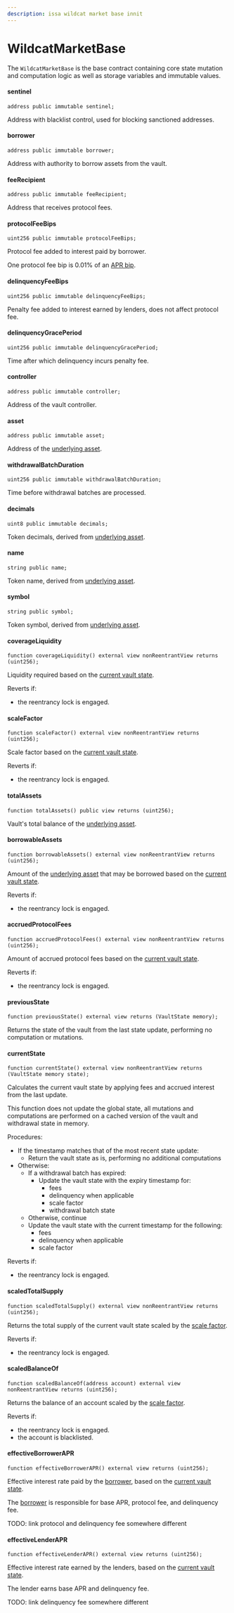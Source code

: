 ```yaml
---
description: issa wildcat market base innit
---
```


# WildcatMarketBase

The `WildcatMarketBase` is the base contract containing core state mutation and computation logic as well as storage variables and immutable values.

#### sentinel

```solidity
address public immutable sentinel;
```

Address with blacklist control, used for blocking sanctioned addresses.

#### borrower

```solidity
address public immutable borrower;
```

Address with authority to borrow assets from the vault.

#### feeRecipient

```solidity
address public immutable feeRecipient;
```

Address that receives protocol fees.

#### protocolFeeBips

```solidity
uint256 public immutable protocolFeeBips;
```

Protocol fee added to interest paid by borrower.

One protocol fee bip is 0.01% of an [APR bip](wildcatmarketconfig.md#annualinterestbips).

#### delinquencyFeeBips

```solidity
uint256 public immutable delinquencyFeeBips;
```

Penalty fee added to interest earned by lenders, does not affect protocol fee.

#### delinquencyGracePeriod

```solidity
uint256 public immutable delinquencyGracePeriod;
```

Time after which delinquency incurs penalty fee.

#### controller

```solidity
address public immutable controller;
```

Address of the vault controller.

#### asset

```solidity
address public immutable asset;
```

Address of the [underlying asset](wildcatmarketbase.md#asset).

#### withdrawalBatchDuration

```solidity
uint256 public immutable withdrawalBatchDuration;
```

Time before withdrawal batches are processed.

#### decimals

```solidity
uint8 public immutable decimals;
```

Token decimals, derived from [underlying asset](wildcatmarketbase.md).

#### name

```solidity
string public name;
```

Token name, derived from [underlying asset](wildcatmarketbase.md#asset).

#### symbol

```solidity
string public symbol;
```

Token symbol, derived from [underlying asset](wildcatmarketbase.md#asset).

#### coverageLiquidity

```solidity
function coverageLiquidity() external view nonReentrantView returns (uint256);
```

Liquidity required based on the [current vault state](wildcatmarketbase.md#currentstate).

Reverts if:

* the reentrancy lock is engaged.

#### scaleFactor

```solidity
function scaleFactor() external view nonReentrantView returns (uint256);
```

Scale factor based on the [current vault state](wildcatmarketbase.md#currentstate).

Reverts if:

* the reentrancy lock is engaged.

#### totalAssets

```solidity
function totalAssets() public view returns (uint256);
```

Vault's total balance of the [underlying asset](wildcatmarketbase.md#asset).

#### borrowableAssets

```solidity
function borrowableAssets() external view nonReentrantView returns (uint256);
```

Amount of the [underlying asset](wildcatmarketbase.md#asset) that may be borrowed based on the [current vault state](wildcatmarketbase.md#currentstate).

Reverts if:

* the reentrancy lock is engaged.

#### accruedProtocolFees

```solidity
function accruedProtocolFees() external view nonReentrantView returns (uint256);
```

Amount of accrued protocol fees based on the [current vault state](wildcatmarketbase.md#currentstate).

Reverts if:

* the reentrancy lock is engaged.

#### previousState

```solidity
function previousState() external view returns (VaultState memory);
```

Returns the state of the vault from the last state update, performing no computation or mutations.

#### currentState

```solidity
function currentState() external view nonReentrantView returns (VaultState memory state);
```

Calculates the current vault state by applying fees and accrued interest from the last update.

This function does not update the global state, all mutations and computations are performed on a cached version of the vault and withdrawal state in memory.

Procedures:

* If the timestamp matches that of the most recent state update:
  * Return the vault state as is, performing no additional computations
* Otherwise:
  * If a withdrawal batch has expired:
    * Update the vault state with the expiry timestamp for:
      * fees
      * delinquency when applicable
      * scale factor
      * withdrawal batch state
  * Otherwise, continue
  * Update the vault state with the current timestamp for the following:
    * fees
    * delinquency when applicable
    * scale factor

Reverts if:

* the reentrancy lock is engaged.

#### scaledTotalSupply

```solidity
function scaledTotalSupply() external view nonReentrantView returns (uint256);
```

Returns the total supply of the current vault state scaled by the [scale factor](wildcatmarketbase.md#scalefactor).

Reverts if:

* the reentrancy lock is engaged.

#### scaledBalanceOf

```solidity
function scaledBalanceOf(address account) external view nonReentrantView returns (uint256);
```

Returns the balance of an account scaled by the [scale factor](wildcatmarketbase.md#scalefactor).

Reverts if:

* the reentrancy lock is engaged.
* the account is blacklisted.

#### effectiveBorrowerAPR

```solidity
function effectiveBorrowerAPR() external view returns (uint256);
```

Effective interest rate paid by the [borrower](wildcatmarketbase.md#borrower), based on the [current vault state](wildcatmarketbase.md#currentstate).

The [borrower](wildcatmarketbase.md#borrower) is responsible for base APR, protocol fee, and delinquency fee.

TODO: link protocol and delinquency fee somewhere different

#### effectiveLenderAPR

```solidity
function effectiveLenderAPR() external view returns (uint256);
```

Effective interest rate earned by the lenders, based on the [current vault state](wildcatmarketbase.md#currentstate).

The lender earns base APR and delinquency fee.

TODO: link delinquency fee somewhere different
